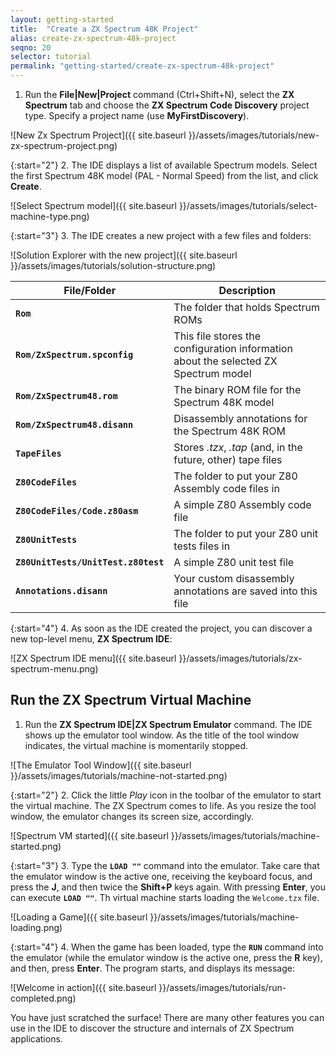 ```yaml
---
layout: getting-started
title:  "Create a ZX Spectrum 48K Project"
alias: create-zx-spectrum-48k-project
seqno: 20
selector: tutorial
permalink: "getting-started/create-zx-spectrum-48k-project"
---
```


1. Run the __File\|New\|Project__ command (Ctrl+Shift+N), select the __ZX Spectrum__ tab and choose
the __ZX Spectrum Code Discovery__ project type. Specify a project name (use __MyFirstDiscovery__).

![New Zx Spectrum Project]({{ site.baseurl }}/assets/images/tutorials/new-zx-spectrum-project.png)

{:start="2"}
2. The IDE displays a list of available Spectrum models. Select the first Spectrum 48K model
(PAL - Normal Speed) from the list, and click __Create__.

![Select Spectrum model]({{ site.baseurl }}/assets/images/tutorials/select-machine-type.png)

{:start="3"}
3. The IDE creates a new project with a few files and folders:

![Solution Explorer with the new project]({{ site.baseurl }}/assets/images/tutorials/solution-structure.png)

File/Folder | Description
----------- | -----------
__`Rom`__ | The folder that holds Spectrum ROMs
__`Rom/ZxSpectrum.spconfig`__ | This file stores the configuration information about the selected ZX Spectrum model
__`Rom/ZxSpectrum48.rom`__ | The binary ROM file for the Spectrum 48K model
__`Rom/ZxSpectrum48.disann`__ | Disassembly annotations for the Spectrum 48K ROM
__`TapeFiles`__ | Stores *.tzx*, *.tap* (and, in the future, other) tape files
__`Z80CodeFiles`__ | The folder to put your Z80 Assembly code files in
__`Z80CodeFiles/Code.z80asm`__ | A simple Z80 Assembly code file
__`Z80UnitTests`__ | The folder to put your Z80 unit tests files in
__`Z80UnitTests/UnitTest.z80test`__ | A simple Z80 unit test file
__`Annotations.disann`__ | Your custom disassembly annotations are saved into this file

{:start="4"}
4. As soon as the IDE created the project, you can discover a new top-level menu, 
__ZX Spectrum IDE__:

![ZX Spectrum IDE menu]({{ site.baseurl }}/assets/images/tutorials/zx-spectrum-menu.png)

## Run the ZX Spectrum Virtual Machine

1. Run the __ZX Spectrum IDE|ZX Spectrum Emulator__ command. The IDE shows up the emulator tool window.
As the title of the tool window indicates, the virtual machine is momentarily stopped. 

![The Emulator Tool Window]({{ site.baseurl }}/assets/images/tutorials/machine-not-started.png)

{:start="2"}
2. Click the little *Play* icon in the toolbar of the emulator to start the virtual machine.
The ZX Spectrum comes to life. As you resize the tool window, the emulator changes its screen size, 
accordingly.

![Spectrum VM started]({{ site.baseurl }}/assets/images/tutorials/machine-started.png)

{:start="3"}
3. Type the __`LOAD ""`__ command into the emulator. Take care that the emulator window is the active one, receiving the
keyboard focus, and press the __J__, and then twice the __Shift+P__ keys again. With pressing __Enter__, you can execute __`LOAD ""`__.
Th virtual machine starts loading the `Welcome.tzx` file.

![Loading a Game]({{ site.baseurl }}/assets/images/tutorials/machine-loading.png)

{:start="4"}
4. When the game has been loaded, type the __`RUN`__ command into the emulator (while the emulator window is the active one, press the __R__ key),
and then, press __Enter__. The program starts, and displays its message:

![Welcome in action]({{ site.baseurl }}/assets/images/tutorials/run-completed.png)

You have just scratched the surface! There are many other features you can use in the
IDE to discover the structure and internals of ZX Spectrum applications.
